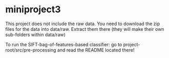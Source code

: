 miniproject3
============
This project does not include the raw data.  You need to download the 
zip files for the data into data/raw.  Extract them there (they will make
their own sub-folders within data/raw)


To run the SIFT-bag-of-features-based classifier:
go to project-root/src/pre-processing and read the README located there!
